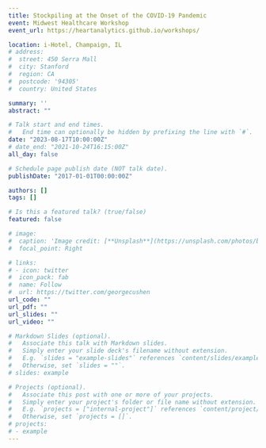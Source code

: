 ```yaml
---
title: Stockpiling at the Onset of the COVID-19 Pandemic
event: Midwest Healthcare Workshop
event_url: https://heartanalytics.github.io/workshops/

location: i-Hotel, Champaign, IL
# address:
#  street: 450 Serra Mall
#  city: Stanford
#  region: CA
#  postcode: '94305'
#  country: United States

summary: ''
abstract: ""

# Talk start and end times.
#   End time can optionally be hidden by prefixing the line with `#`.
date: "2023-08-17T10:00:00Z"
# date_end: "2021-10-24T16:15:00Z"
all_day: false

# Schedule page publish date (NOT talk date).
publishDate: "2017-01-01T00:00:00Z"

authors: []
tags: []

# Is this a featured talk? (true/false)
featured: false

# image:
#  caption: 'Image credit: [**Unsplash**](https://unsplash.com/photos/bzdhc5b3Bxs)'
#  focal_point: Right

# links:
# - icon: twitter
#  icon_pack: fab
#  name: Follow
#  url: https://twitter.com/georgecushen
url_code: ""
url_pdf: ""
url_slides: ""
url_video: ""

# Markdown Slides (optional).
#   Associate this talk with Markdown slides.
#   Simply enter your slide deck's filename without extension.
#   E.g. `slides = "example-slides"` references `content/slides/example-slides.md`.
#   Otherwise, set `slides = ""`.
# slides: example

# Projects (optional).
#   Associate this post with one or more of your projects.
#   Simply enter your project's folder or file name without extension.
#   E.g. `projects = ["internal-project"]` references `content/project/deep-learning/index.md`.
#   Otherwise, set `projects = []`.
# projects:
# - example
---
```

